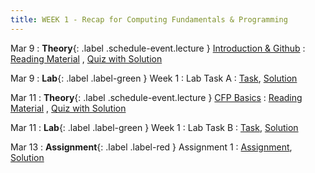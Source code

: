 ```yaml
---
title: WEEK 1 - Recap for Computing Fundamentals & Programming
---
```


Mar 9
: **Theory**{: .label .schedule-event.lecture } [Introduction & Github](https://drive.google.com/file/d/11YBvAXvTzw_t2r5lqXJSt84K60xR7SKw/view?usp=sharing)
: [Reading Material](#) , [Quiz with Solution](https://drive.google.com/file/d/1UU4r0CHsdeWpJ_nfL1iKNIHpwNh91uGW/view?usp=sharing)

Mar 9
: **Lab**{: .label .label-green } Week 1 : Lab Task A
: [Task](#), [Solution](#)

Mar 11
: **Theory**{: .label .schedule-event.lecture } [CFP Basics](https://drive.google.com/file/d/1-3niIdBJa21KPN1ArSf8AZShT1kw-rZ7/view?usp=sharing)
: [Reading Material](#) ,   [Quiz with Solution](https://drive.google.com/file/d/1fuVeukiySQkFeTf68uTqhIG5P_fTykUM/view?usp=sharing)

Mar 11 
: **Lab**{: .label .label-green } Week 1 : Lab Task B 
: [Task](#), [Solution](#)

Mar 13
: **Assignment**{: .label .label-red } Assignment 1 
: [Assignment](), [Solution](#)
